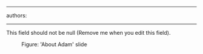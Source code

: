 

---
authors:

---




<span class='intro'> This field should not be null (Remove me when you edit this field). </span>


  <dl>
    <dt><img alt="" class="ms-rteCustom-ImageArea" src="/Standards/Communication/RulesToBetterPowerpointPresentations/PublishingImages/aboutAdam.gif" /></dt>
    <dd class="ms-rteCustom-FigureNormal">Figure&#58; 'About Adam' slide</dd>
</dl>




